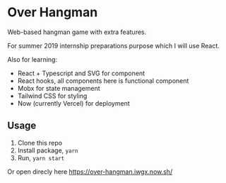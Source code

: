 # Over Hangman

Web-based hangman game with extra features.

For summer 2019 internship preparations purpose which I will use React.

Also for learning:

- React + Typescript and SVG for component
- React hooks, all components here is functional component
- Mobx for state management
- Tailwind CSS for styling
- Now (currently Vercel) for deployment

## Usage

1. Clone this repo
2. Install package, `yarn`
3. Run, `yarn start`

Or open direcly here https://over-hangman.iwgx.now.sh/
